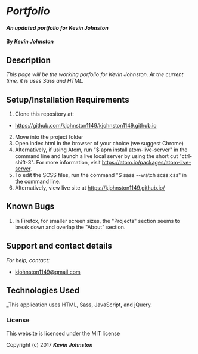 # _Portfolio_

#### _An updated portfolio for Kevin Johnston_

#### By _**Kevin Johnston**_

## Description

_This page will be the working porfolio for Kevin Johnston.  At the current time, it is uses Sass and HTML._

## Setup/Installation Requirements

1. Clone this repository at:
  * https://github.com/kjohnston1149/kjohnston1149.github.io
2. Move into the project folder
3. Open index.html in the browser of your choice (we suggest Chrome)
4. Alternatively, if using Atom, run "$ apm install atom-live-server" in the command line and launch a live local server by using the short cut "ctrl-shift-3".  For more information, visit https://atom.io/packages/atom-live-server.
5. To edit the SCSS files, run the command "$ sass --watch scss:css" in the command line.
6. Alternatively, view live site at https://kjohnston1149.github.io/

## Known Bugs

1. In Firefox, for smaller screen sizes, the "Projects" section seems to break down and overlap the "About" section.

## Support and contact details

_For help, contact:_
* [kjohnston1149@gmail.com](mailto:kjohnston1149@gmail.com)

## Technologies Used

_This application uses HTML, Sass, JavaScript, and jQuery.

### License

This website is licensed under the MIT license

Copyright (c) 2017 **_Kevin Johnston_**
